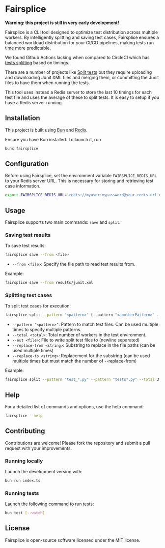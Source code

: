# Fairsplice

**Warning: this project is still in very early development!**

Fairsplice is a CLI tool designed to optimize test distribution across multiple workers. By intelligently splitting and saving test cases, Fairsplice ensures a balanced workload distribution for your CI/CD pipelines, making tests run time more predictable.

We found Github Actions lacking when compared to CircleCI which has [tests splitting](https://circleci.com/docs/parallelism-faster-jobs/#how-test-splitting-works) based on timings.

There are a number of projects like [Split tests](https://github.com/marketplace/actions/split-tests) but they require uploading and downloading Junit XML files and merging them, or committing the Junit files to have them when running the tests.

This tool uses instead a Redis server to store the last 10 timings for each test file and uses the average of these to split tests. It is easy to setup if you have a Redis server running.

## Installation

This project is built using [Bun](https://bun.sh) and [Redis](https://redis.io/).

Ensure you have Bun installed.
To launch it, run

```bash
bunx fairsplice
```

## Configuration

Before using Fairsplice, set the environment variable `FAIRSPLICE_REDIS_URL` to your Redis server URL. This is necessary for storing and retrieving test case information.

```bash
export FAIRSPLICE_REDIS_URL='redis://myuser:mypassword@your-redis-url.upstash.io:33683'
```

## Usage

Fairsplice supports two main commands: `save` and `split`.

### Saving test results

To save test results:

```bash
fairsplice save --from <file>
```

- `--from <file>`: Specify the file path to read test results from.

Example:

```bash
fairsplice save --from results/junit.xml
```

### Splitting test cases

To split test cases for execution:

```bash
fairsplice split --pattern "<pattern>" [--pattern "<anotherPattern>" ...] --total <total> --out <file> --replace-from <string> --replace-to <string> [--replace-from <other> --replace-to <other>]
```

- `--pattern "<pattern>"`: Pattern to match test files. Can be used multiple times to specify multiple patterns.
- `--total <total>`: Total number of workers in the test environment.
- `--out <file>`: File to write split test files to (newline separated)
- `--replace-from <string>`: Substring to replace in the file paths (can be used multiple times)
- `--replace-to <string>`: Replacement for the substring (can be used multiple times but must match the number of --replace-from)

Example:

```bash
fairsplice split --pattern "test_*.py" --pattern "tests*.py" --total 3 --out split.json
```

## Help

For a detailed list of commands and options, use the help command:

```bash
fairsplice --help
```

## Contributing

Contributions are welcome! Please fork the repository and submit a pull request with your improvements.

### Running locally

Launch the development version with:

```bash
bun run index.ts
```

### Running tests

Launch the following command to run tests:

```bash
bun test [--watch]
```

## License

Fairsplice is open-source software licensed under the MIT license.
